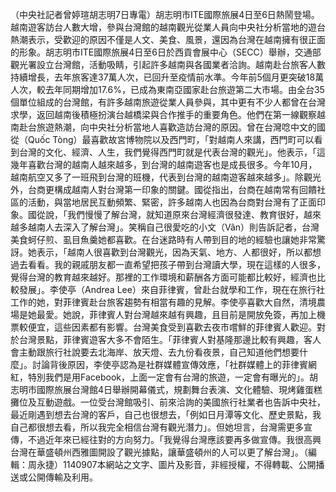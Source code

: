 （中央社記者曾婷瑄胡志明7日專電）胡志明市ITE國際旅展4日至6日熱鬧登場。越南遊客訪台人數大增，參與台灣館的越南觀光從業人員向中央社分析當地的遊台熱潮表示，受歡迎的原因不僅是人文、美食、風景，還因為台灣在越南擁有很正面的形象。胡志明市ITE國際旅展4日至6日於西貢會展中心（SECC）舉辦，交通部觀光署設立台灣館，活動吸睛，引起許多越南與各國業者洽詢。越南赴台旅客人數持續增長，去年旅客達37萬人次，已回升至疫情前水準。今年前5個月更突破18萬人次，較去年同期增加17.6%，已成為東南亞國家赴台旅遊第二大市場。由全台35個單位組成的台灣館，有許多越南旅遊從業人員參與，其中更有不少人都曾在台灣求學，返回越南後積極扮演台越橋梁與合作推手的重要角色。他們在第一線觀察越南赴台旅遊熱潮，向中央社分析當地人喜歡造訪台灣的原因。曾在台灣唸中文的國從（Quốc Tòng）最喜歡故宮博物院以及西門町，「對越南人來講，西門町可以看到台灣的文化、經濟、人生，我們覺得西門町就是代表台灣的觀光」。他表示，「這幾年喜歡台灣的越南人越來越多，到台灣的越南遊客也是成長很多。今年10月，越南航空又多了一班飛到台灣的班機，代表到台灣的越南遊客越來越多」。除觀光外，台商更構成越南人對台灣第一印象的關鍵。國從指出，台商在越南常有回饋社區的活動，與當地居民互動頻繁、緊密，許多越南人也因為台商對台灣有了正面印象。國從說，「我們慢慢了解台灣，就知道原來台灣經濟很發達、教育很好，越來越多越南人去深入了解台灣」。笑稱自己很愛吃的小文（Vân）則告訴記者，台灣美食蚵仔煎、虱目魚羹她都喜歡。在台迷路時有人帶到目的地的經驗也讓她非常驚訝。她表示，「越南人很喜歡到台灣觀光，因為天氣、地方、人都很好，所以都想過去看看。我的親戚朋友都一直希望把孩子帶到台灣讀大學，現在這樣的人很多，覺得台灣的教育越來越好。那裡的工作環境和薪酬各方面可能都比較好，經濟也比較發展」。李使亭（Andrea Lee）來自菲律賓，曾赴台就學和工作，現在在旅行社工作的她，對菲律賓赴台旅客趨勢有相當有趣的見解。李使亭喜歡大自然，清境農場是她最愛。她說，菲律賓人對台灣越來越有興趣，且目前是開放免簽，再加上機票較便宜，這些因素都有影響。台灣美食受到喜歡去夜市嚐鮮的菲律賓人歡迎。對於台灣景點，菲律賓遊客大多不會陌生。「菲律賓人對基隆那邊比較有興趣，客人會主動跟旅行社說要去北海岸、放天燈、去九份看夜景，自己知道他們想要什麼」。討論背後原因，李使亭認為是社群媒體宣傳效應，「社群媒體上的菲律賓網紅，特別我們是用Facebook，上面一定會有台灣的旅遊，一定會有曝光的」。胡志明市國際旅展台灣館4日舉辦開幕儀式，規劃舞台表演、文化體驗、現烤雞蛋糕攤位及互動遊戲。一位受台灣館吸引、前來洽詢的美國旅行社業者也告訴中央社，最近剛遇到想去台灣的客戶，自己也很想去，「例如日月潭等文化、歷史景點，我自己都很想去看，所以我完全相信台灣有觀光潛力」。但她坦言，台灣需更多宣傳，不過近年來已經往對的方向努力。「我覺得台灣應該要再多做宣傳。我很高興台灣在華盛頓州西雅圖開設了觀光據點，讓華盛頓州的人可以更了解台灣」。（編輯：周永捷）1140907本網站之文字、圖片及影音，非經授權，不得轉載、公開播送或公開傳輸及利用。